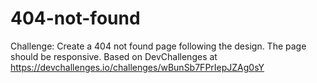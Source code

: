 # 404-not-found
Challenge: Create a 404 not found page following the design. The page should be responsive.
Based on DevChallenges at https://devchallenges.io/challenges/wBunSb7FPrIepJZAg0sY

